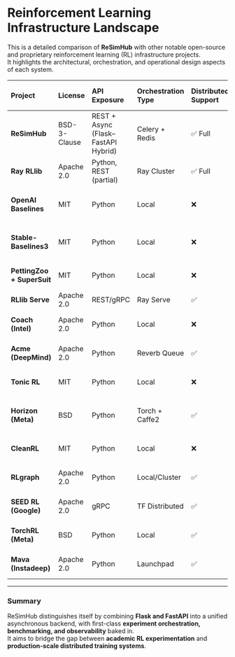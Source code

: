 # Reinforcement Learning Infrastructure Landscape

This is a detailed comparison of **ReSimHub** with other notable open-source and proprietary reinforcement learning (RL) infrastructure projects.  
It highlights the architectural, orchestration, and operational design aspects of each system.

| Project | License | API Exposure | Orchestration Type | Distributed Support | Benchmarking | Monitoring/Observability | Metadata & Experiment Tracking | Simulation Integration | Scalability Level | Deployment Stack | Notes |
|:--------|:---------|:--------------|:-------------------|:-------------------|:--------------|:--------------------------|:-------------------------------|:-----------------------|:------------------|:------------------|:------|
| **ReSimHub** | BSD-3-Clause | REST + Async (Flask–FastAPI Hybrid) | Celery + Redis | ✅ Full | ✅ Integrated | ✅ Prometheus/Grafana | ✅ Built-in | ✅ Custom Envs + OpenAI Gym | High | Docker, Kubernetes | Unified hybrid backend for RL experimentation |
| **Ray RLlib** | Apache 2.0 | Python, REST (partial) | Ray Cluster | ✅ Full | ✅ | ✅ (TensorBoard, Prometheus) | ✅ via Tune | ✅ Gym, PettingZoo | High | Docker, Kubernetes | Industry-grade distributed RL framework |
| **OpenAI Baselines** | MIT | Python | Local | ❌ | ✅ | ❌ | Limited | ✅ Gym | Medium | Local | Classic implementations of key RL algorithms |
| **Stable-Baselines3** | MIT | Python | Local | ❌ | ✅ | ❌ | Partial | ✅ Gym | Medium | Local | Modular, training-focused framework |
| **PettingZoo + SuperSuit** | MIT | Python | Local | ❌ | ✅ | ❌ | Limited | ✅ Multi-agent Env | Low | Local | Multi-agent environment suite |
| **RLlib Serve** | Apache 2.0 | REST/gRPC | Ray Serve | ✅ | ✅ | ✅ | ✅ | ✅ | High | Kubernetes | Model serving for RL agents |
| **Coach (Intel)** | Apache 2.0 | Python | Local | ❌ | ✅ | ❌ | ✅ | ✅ Gym | Medium | Local | Modular training and benchmarking |
| **Acme (DeepMind)** | Apache 2.0 | Python | Reverb Queue | ✅ | ✅ | Limited | ✅ | ✅ DM Control, Gym | High | TF/TPU | Research-grade RL framework |
| **Tonic RL** | MIT | Python | Local | ❌ | ✅ | ❌ | Partial | ✅ Gym | Medium | Local | Minimalist RL experimentation toolkit |
| **Horizon (Meta)** | BSD | Python | Torch + Caffe2 | ✅ | ✅ | ✅ | ✅ | ✅ Env Abstraction | High | Docker, C++ | Production-level RL for recommendation systems |
| **CleanRL** | MIT | Python | Local | ❌ | ✅ | ❌ | Partial | ✅ Gym | Low | Local | Single-file RL algorithm implementations |
| **RLgraph** | Apache 2.0 | Python | Local/Cluster | ✅ | ✅ | ✅ | ✅ | ✅ Gym | Medium | Docker | Flexible component graph for RL |
| **SEED RL (Google)** | Apache 2.0 | gRPC | TF Distributed | ✅ | ✅ | ✅ | Limited | ✅ Env API | High | TPU, Cloud | Scalable RL architecture by Google |
| **TorchRL (Meta)** | BSD | Python | Local | ✅ | ✅ | ✅ | ✅ | ✅ Gym, JAX Interop | Medium | Local | PyTorch-native RL library |
| **Mava (Instadeep)** | Apache 2.0 | Python | Launchpad | ✅ | ✅ | ✅ | ✅ | ✅ Multi-Agent Env | High | Docker | Multi-agent RL with population-based training |

---

### Summary

ReSimHub distinguishes itself by combining **Flask and FastAPI** into a unified asynchronous backend, with first-class **experiment orchestration, benchmarking, and observability** baked in.  
It aims to bridge the gap between **academic RL experimentation** and **production-scale distributed training systems**.
